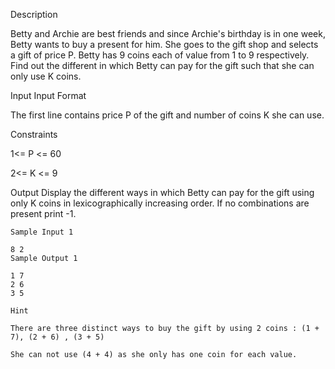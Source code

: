 Description

Betty and Archie are best friends and since Archie's birthday is in one week, Betty wants to buy a present for him. She goes to the gift shop and selects a gift of price P. Betty has 9 coins each of value from 1 to 9 respectively. Find out the different in which Betty can pay for the gift such that she can only use K coins.


Input
Input Format

The first line contains price P of the gift and number of coins K she can use.

Constraints

1<= P <= 60

2<= K <= 9


Output
Display the different ways in which Betty can pay for the gift using only K coins in lexicographically increasing order. If no combinations are present print -1.

```
Sample Input 1 

8 2
Sample Output 1

1 7
2 6
3 5
```

```
Hint

There are three distinct ways to buy the gift by using 2 coins : (1 + 7), (2 + 6) , (3 + 5)

She can not use (4 + 4) as she only has one coin for each value.
```
